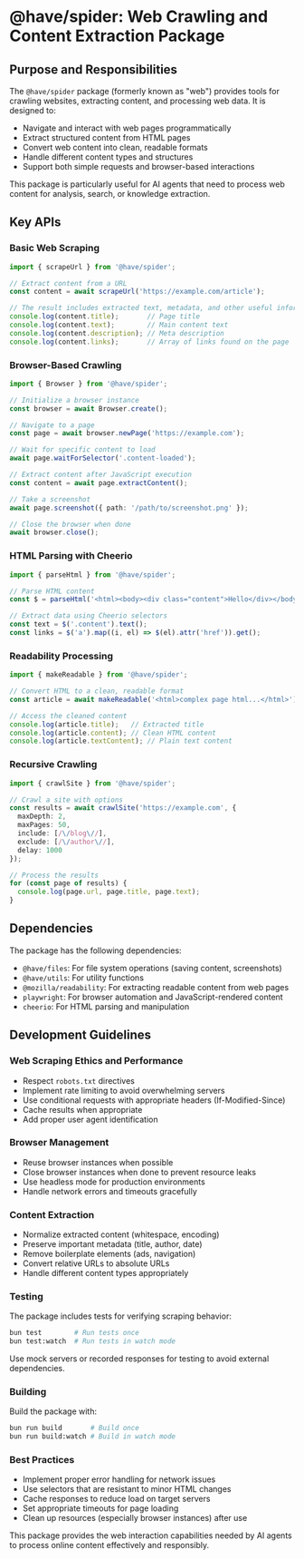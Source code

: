 # @have/spider: Web Crawling and Content Extraction Package

## Purpose and Responsibilities

The `@have/spider` package (formerly known as "web") provides tools for crawling websites, extracting content, and processing web data. It is designed to:

- Navigate and interact with web pages programmatically
- Extract structured content from HTML pages
- Convert web content into clean, readable formats
- Handle different content types and structures
- Support both simple requests and browser-based interactions

This package is particularly useful for AI agents that need to process web content for analysis, search, or knowledge extraction.

## Key APIs

### Basic Web Scraping

```typescript
import { scrapeUrl } from '@have/spider';

// Extract content from a URL
const content = await scrapeUrl('https://example.com/article');

// The result includes extracted text, metadata, and other useful information
console.log(content.title);       // Page title
console.log(content.text);        // Main content text
console.log(content.description); // Meta description
console.log(content.links);       // Array of links found on the page
```

### Browser-Based Crawling

```typescript
import { Browser } from '@have/spider';

// Initialize a browser instance
const browser = await Browser.create();

// Navigate to a page
const page = await browser.newPage('https://example.com');

// Wait for specific content to load
await page.waitForSelector('.content-loaded');

// Extract content after JavaScript execution
const content = await page.extractContent();

// Take a screenshot
await page.screenshot({ path: '/path/to/screenshot.png' });

// Close the browser when done
await browser.close();
```

### HTML Parsing with Cheerio

```typescript
import { parseHtml } from '@have/spider';

// Parse HTML content
const $ = parseHtml('<html><body><div class="content">Hello</div></body></html>');

// Extract data using Cheerio selectors
const text = $('.content').text();
const links = $('a').map((i, el) => $(el).attr('href')).get();
```

### Readability Processing

```typescript
import { makeReadable } from '@have/spider';

// Convert HTML to a clean, readable format
const article = await makeReadable('<html>complex page html...</html>');

// Access the cleaned content
console.log(article.title);   // Extracted title
console.log(article.content); // Clean HTML content
console.log(article.textContent); // Plain text content
```

### Recursive Crawling

```typescript
import { crawlSite } from '@have/spider';

// Crawl a site with options
const results = await crawlSite('https://example.com', {
  maxDepth: 2,
  maxPages: 50,
  include: [/\/blog\//],
  exclude: [/\/author\//],
  delay: 1000
});

// Process the results
for (const page of results) {
  console.log(page.url, page.title, page.text);
}
```

## Dependencies

The package has the following dependencies:

- `@have/files`: For file system operations (saving content, screenshots)
- `@have/utils`: For utility functions
- `@mozilla/readability`: For extracting readable content from web pages
- `playwright`: For browser automation and JavaScript-rendered content
- `cheerio`: For HTML parsing and manipulation

## Development Guidelines

### Web Scraping Ethics and Performance

- Respect `robots.txt` directives
- Implement rate limiting to avoid overwhelming servers
- Use conditional requests with appropriate headers (If-Modified-Since)
- Cache results when appropriate
- Add proper user agent identification

### Browser Management

- Reuse browser instances when possible
- Close browser instances when done to prevent resource leaks
- Use headless mode for production environments
- Handle network errors and timeouts gracefully

### Content Extraction

- Normalize extracted content (whitespace, encoding)
- Preserve important metadata (title, author, date)
- Remove boilerplate elements (ads, navigation)
- Convert relative URLs to absolute URLs
- Handle different content types appropriately

### Testing

The package includes tests for verifying scraping behavior:

```bash
bun test        # Run tests once
bun test:watch  # Run tests in watch mode
```

Use mock servers or recorded responses for testing to avoid external dependencies.

### Building

Build the package with:

```bash
bun run build       # Build once
bun run build:watch # Build in watch mode
```

### Best Practices

- Implement proper error handling for network issues
- Use selectors that are resistant to minor HTML changes
- Cache responses to reduce load on target servers
- Set appropriate timeouts for page loading
- Clean up resources (especially browser instances) after use

This package provides the web interaction capabilities needed by AI agents to process online content effectively and responsibly.